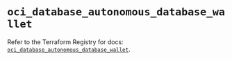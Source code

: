 # `oci_database_autonomous_database_wallet`

Refer to the Terraform Registry for docs: [`oci_database_autonomous_database_wallet`](https://registry.terraform.io/providers/oracle/oci/7.19.0/docs/resources/database_autonomous_database_wallet).
